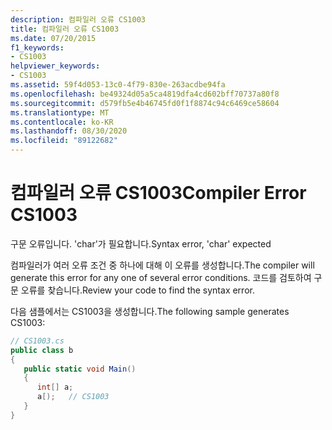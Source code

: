 ```yaml
---
description: 컴파일러 오류 CS1003
title: 컴파일러 오류 CS1003
ms.date: 07/20/2015
f1_keywords:
- CS1003
helpviewer_keywords:
- CS1003
ms.assetid: 59f4d053-13c0-4f79-830e-263acdbe94fa
ms.openlocfilehash: be49324d05a5ca4819dfa4cd602bff70737a80f8
ms.sourcegitcommit: d579fb5e4b46745fd0f1f8874c94c6469ce58604
ms.translationtype: MT
ms.contentlocale: ko-KR
ms.lasthandoff: 08/30/2020
ms.locfileid: "89122682"
---
```

# <a name="compiler-error-cs1003"></a><span data-ttu-id="241e8-103">컴파일러 오류 CS1003</span><span class="sxs-lookup"><span data-stu-id="241e8-103">Compiler Error CS1003</span></span>
<span data-ttu-id="241e8-104">구문 오류입니다. 'char'가 필요합니다.</span><span class="sxs-lookup"><span data-stu-id="241e8-104">Syntax error, 'char' expected</span></span>  
  
 <span data-ttu-id="241e8-105">컴파일러가 여러 오류 조건 중 하나에 대해 이 오류를 생성합니다.</span><span class="sxs-lookup"><span data-stu-id="241e8-105">The compiler will generate this error for any one of several error conditions.</span></span> <span data-ttu-id="241e8-106">코드를 검토하여 구문 오류를 찾습니다.</span><span class="sxs-lookup"><span data-stu-id="241e8-106">Review your code to find the syntax error.</span></span>  
  
 <span data-ttu-id="241e8-107">다음 샘플에서는 CS1003을 생성합니다.</span><span class="sxs-lookup"><span data-stu-id="241e8-107">The following sample generates CS1003:</span></span>  
  
```csharp  
// CS1003.cs  
public class b  
{  
   public static void Main()  
   {  
      int[] a;  
      a[);   // CS1003  
   }  
}  
```
